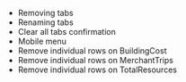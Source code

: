 - Removing tabs
- Renaming tabs
- Clear all tabs confirmation
- Mobile menu
- Remove individual rows on BuildingCost
- Remove individual rows on MerchantTrips
- Remove individual rows on TotalResources
